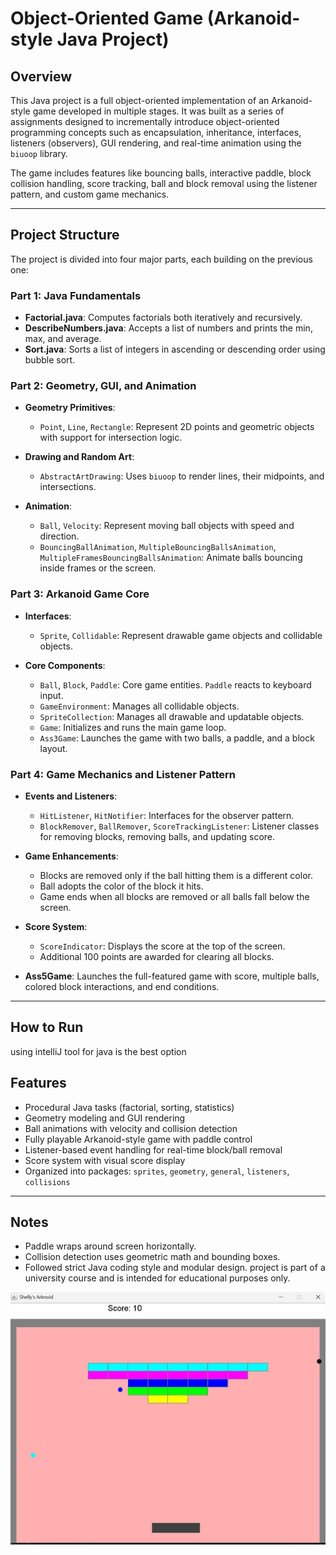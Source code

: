 # Object-Oriented Game (Arkanoid-style Java Project)

## Overview

This Java project is a full object-oriented implementation of an Arkanoid-style game developed in multiple stages. It was built as a series of assignments designed to incrementally introduce object-oriented programming concepts such as encapsulation, inheritance, interfaces, listeners (observers), GUI rendering, and real-time animation using the `biuoop` library.

The game includes features like bouncing balls, interactive paddle, block collision handling, score tracking, ball and block removal using the listener pattern, and custom game mechanics.

---

## Project Structure

The project is divided into four major parts, each building on the previous one:

### Part 1: Java Fundamentals

* **Factorial.java**: Computes factorials both iteratively and recursively.
* **DescribeNumbers.java**: Accepts a list of numbers and prints the min, max, and average.
* **Sort.java**: Sorts a list of integers in ascending or descending order using bubble sort.

### Part 2: Geometry, GUI, and Animation

* **Geometry Primitives**:

  * `Point`, `Line`, `Rectangle`: Represent 2D points and geometric objects with support for intersection logic.
* **Drawing and Random Art**:

  * `AbstractArtDrawing`: Uses `biuoop` to render lines, their midpoints, and intersections.
* **Animation**:

  * `Ball`, `Velocity`: Represent moving ball objects with speed and direction.
  * `BouncingBallAnimation`, `MultipleBouncingBallsAnimation`, `MultipleFramesBouncingBallsAnimation`: Animate balls bouncing inside frames or the screen.

### Part 3: Arkanoid Game Core

* **Interfaces**:

  * `Sprite`, `Collidable`: Represent drawable game objects and collidable objects.
* **Core Components**:

  * `Ball`, `Block`, `Paddle`: Core game entities. `Paddle` reacts to keyboard input.
  * `GameEnvironment`: Manages all collidable objects.
  * `SpriteCollection`: Manages all drawable and updatable objects.
  * `Game`: Initializes and runs the main game loop.
  * `Ass3Game`: Launches the game with two balls, a paddle, and a block layout.

### Part 4: Game Mechanics and Listener Pattern

* **Events and Listeners**:

  * `HitListener`, `HitNotifier`: Interfaces for the observer pattern.
  * `BlockRemover`, `BallRemover`, `ScoreTrackingListener`: Listener classes for removing blocks, removing balls, and updating score.
* **Game Enhancements**:

  * Blocks are removed only if the ball hitting them is a different color.
  * Ball adopts the color of the block it hits.
  * Game ends when all blocks are removed or all balls fall below the screen.
* **Score System**:

  * `ScoreIndicator`: Displays the score at the top of the screen.
  * Additional 100 points are awarded for clearing all blocks.
* **Ass5Game**: Launches the full-featured game with score, multiple balls, colored block interactions, and end conditions.

---

## How to Run

using intelliJ tool for java is the best option



## Features

* Procedural Java tasks (factorial, sorting, statistics)
* Geometry modeling and GUI rendering
* Ball animations with velocity and collision detection
* Fully playable Arkanoid-style game with paddle control
* Listener-based event handling for real-time block/ball removal
* Score system with visual score display
* Organized into packages: `sprites`, `geometry`, `general`, `listeners`, `collisions`

---


## Notes

* Paddle wraps around screen horizontally.
* Collision detection uses geometric math and bounding boxes.
* Followed strict Java coding style and modular design.
project is part of a university course and is intended for educational purposes only.

![alt text](image.png)
